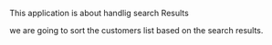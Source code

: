 This application is about handlig search Results

we are going to sort the customers list based on the search results.